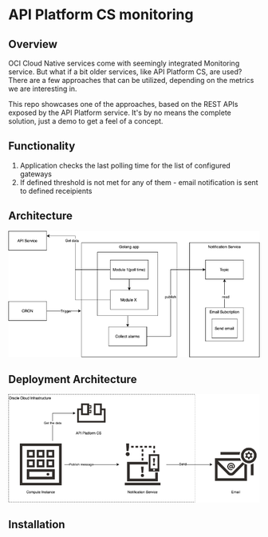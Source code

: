 # API Platform CS monitoring

## Overview

OCI Cloud Native services come with seemingly integrated Monitoring service. But what if a bit older services, like API Platform CS, are used? There are a few approaches that can be utilized, depending on the metrics we are interesting in.

This repo showcases one of the approaches, based on the REST APIs exposed by the API Platform service. It's by no means the complete solution, just a demo to get a feel of a concept.

## Functionality

1. Application checks the last polling time for the list of configured gateways
2. If defined threshold is not met for any of them - email notification is sent to defined receipients

## Architecture

![Architecture](./img/architecture.png)


## Deployment Architecture

![Architecture](./img/deployment_architecture.png)

## Installation
